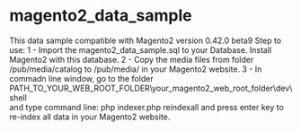 # magento2_data_sample
This data sample compatible with Magento2 version 0.42.0 beta9
Step to use:
  1 - Import the magento2_data_sample.sql to your Database. Install Magento2 with this database.
  2 - Copy the media files from folder /pub/media/catalog to /pub/media/ in your Magento2 website.
  3 - In commadn line window, go to the folder PATH_TO_YOUR_WEB_ROOT_FOLDER\your_magento2_web_root_folder\dev\shell\
      and type command line: php indexer.php reindexall
      and press enter key to re-index all data in your Magento2 website.
